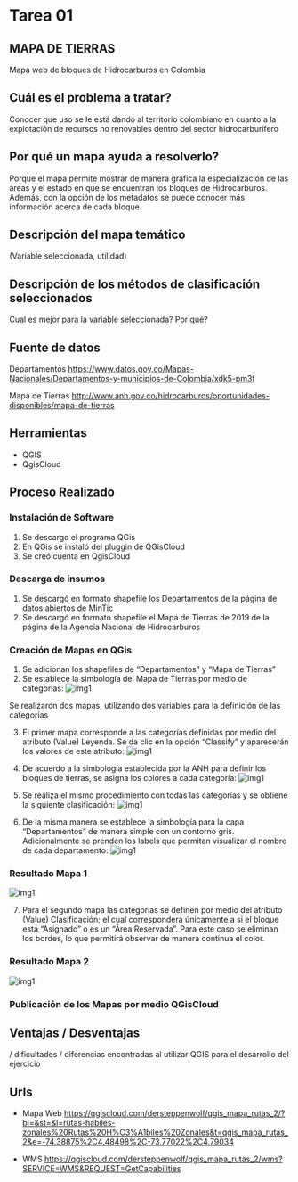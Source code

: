 # Tarea 01

## MAPA DE TIERRAS

Mapa web de bloques de Hidrocarburos en Colombia

##  Cuál es el problema a tratar?

Conocer que uso se le está dando al territorio colombiano en cuanto a la explotación de recursos no renovables dentro del sector hidrocarburífero 


##  Por qué un mapa ayuda a resolverlo?

Porque el mapa permite mostrar de manera gráfica la especialización de las áreas y el estado en que se encuentran los bloques de Hidrocarburos. Además, con la opción de los metadatos se puede conocer más información acerca de cada bloque 


## Descripción del mapa temático

(Variable seleccionada, utilidad)


## Descripción de los métodos de clasificación seleccionados

Cual es mejor para la variable seleccionada? Por qué?

## Fuente de datos

Departamentos
https://www.datos.gov.co/Mapas-Nacionales/Departamentos-y-municipios-de-Colombia/xdk5-pm3f

Mapa de Tierras
http://www.anh.gov.co/hidrocarburos/oportunidades-disponibles/mapa-de-tierras


##  Herramientas

- QGIS
- QgisCloud


##  Proceso Realizado

### Instalación de Software
1. Se descargo el programa QGis
2. En QGis se instaló del pluggin de QGisCloud
3. Se creó cuenta en QgisCloud 

### Descarga de insumos
1. Se descargó en formato shapefile los Departamentos de la página de datos abiertos de MinTic
2. Se descargó en formato shapefile el Mapa de Tierras de 2019 de la página de la Agencia Nacional de Hidrocarburos

### Creación de Mapas en QGis

1. Se adicionan los shapefiles de “Departamentos” y “Mapa de Tierras”
2. Se establece la simbología del Mapa de Tierras por medio de categorías:
![img1](Imagenes/Captura01.PNG)


Se realizaron dos mapas, utilizando dos variables para la definición de las categorías

3. El primer mapa corresponde a las categorías definidas por medio del atributo (Value) Leyenda. Se da clic en la opción “Classify” y aparecerán los valores de este atributo:
![img1](Imagenes/Captura02.PNG)


4. De acuerdo a la simbología establecida por la ANH para definir los bloques de tierras, se asigna los colores a cada categoría:
![img1](Imagenes/Captura03.PNG)


5. Se realiza el mismo procedimiento con todas las categorías y se obtiene la siguiente clasificación:
![img1](Imagenes/Captura04.PNG)


6. De la misma manera se establece la simbología para la capa “Departamentos” de manera simple con un contorno gris. Adicionalmente se prenden los labels que permitan visualizar el nombre de cada departamento:
![img1](Imagenes/Captura05.PNG)


### Resultado Mapa 1

![img1](Imagenes/Captura06.PNG)


7. Para el segundo mapa las categorías se definen por medio del atributo (Value) Clasificación; el cual corresponderá únicamente a si el bloque está “Asignado” o es un “Área Reservada”. Para este caso se eliminan los bordes, lo que permitirá observar de manera continua el color. 


### Resultado Mapa 2
![img1](Imagenes/Captura10.PNG)


### Publicación de los Mapas por medio QGisCloud




## Ventajas / Desventajas 
/ dificultades / diferencias encontradas al utilizar QGIS para el desarrollo del ejercicio


##  Urls

- Mapa Web https://qgiscloud.com/dersteppenwolf/qgis_mapa_rutas_2/?bl=&st=&l=rutas-habiles-zonales%20Rutas%20H%C3%A1biles%20Zonales&t=qgis_mapa_rutas_2&e=-74.38875%2C4.48498%2C-73.77022%2C4.79034

- WMS https://qgiscloud.com/dersteppenwolf/qgis_mapa_rutas_2/wms?SERVICE=WMS&REQUEST=GetCapabilities

